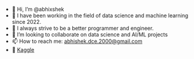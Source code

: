 - 👋 Hi, I’m @abhixshek
- 👀 I have been working in the field of data science and machine learning since 2022.
- 🌱 I always strive to be a better programmer and engineer.
- 💞️ I’m looking to collaborate on data science and AI/ML projects
- 📫 How to reach me: abhishek.dce.2000@gmail.com
- 📙 [Kaggle](https://www.kaggle.com/abhixshek2000)

<!---
abhixshek/abhixshek is a ✨ special ✨ repository because its `README.md` (this file) appears on your GitHub profile.
You can click the Preview link to take a look at your changes.
--->
